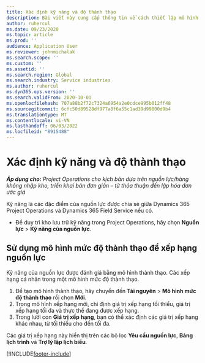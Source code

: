 ```yaml
---
title: Xác định kỹ năng và độ thành thạo
description: Bài viết này cung cấp thông tin về cách thiết lập mô hình thành thạo để xếp hạng tài nguyên.
author: ruhercul
ms.date: 09/23/2020
ms.topic: article
ms.prod: ''
audience: Application User
ms.reviewer: johnmichalak
ms.search.scope: ''
ms.custom: ''
ms.assetid: ''
ms.search.region: Global
ms.search.industry: Service industries
ms.author: ruhercul
ms.dyn365.ops.version: ''
ms.search.validFrom: 2020-10-01
ms.openlocfilehash: 707a88b2f72c7324a6954a2e0cdce995b012ff48
ms.sourcegitcommit: 6cfc50d89528df977a8f6a55c1ad39d99800d9b4
ms.translationtype: MT
ms.contentlocale: vi-VN
ms.lasthandoff: 06/03/2022
ms.locfileid: "8915488"
---
```

# <a name="define-skills-and-proficiencies"></a>Xác định kỹ năng và độ thành thạo

_**Áp dụng cho:** Project Operations cho kịch bản dựa trên nguồn lực/hàng không nhập kho, triển khai bản đơn giản – từ thỏa thuận đến lập hóa đơn ước giá_

Kỹ năng là các đặc điểm của nguồn lực được chia sẻ giữa Dynamics 365 Project Operations và Dynamics 365 Field Service nếu có. 

- Để duy trì kho lưu trữ kỹ năng trong Project Operations, hãy chọn **Nguồn lực** \> **Kỹ năng của nguồn lực**. 

## <a name="use-proficiency-models-to-rate-resources"></a>Sử dụng mô hình mức độ thành thạo để xếp hạng nguồn lực

Kỹ năng của nguồn lực được đánh giá bằng mô hình thành thạo. Các xếp hạng cá nhân trong một mô hình mức độ thành thạo. 

1. Để tạo mô hình thành thạo, hãy chuyển đến **Tài nguyên** \> **Mô hình mức độ thành thạo** rồi chọn **Mới**.
2. Trong mô hình xếp hạng mới, chỉ định giá trị xếp hạng tối thiểu, giá trị xếp hạng tối đa và thực thể đang được xếp hạng.
3. Trong lưới con **Giá trị xếp hạng**, bạn có thể xác định các giá trị xếp hạng khác nhau, từ tối thiểu cho đến tối đa.


Các giá trị xếp hạng này hiển thị trên các bộ lọc **Yêu cầu nguồn lực**, **Bảng lịch trình** và **Trợ lý lập lịch biểu**.


[!INCLUDE[footer-include](../includes/footer-banner.md)]